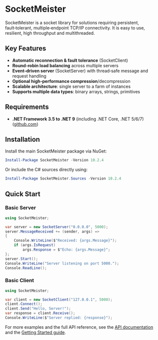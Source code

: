 ﻿# SocketMeister

SocketMeister is a socket library for solutions requiring persistent, fault‑tolerant, multiple‑endpoint TCP/IP connectivity. It is easy to use, resilient, high throughput and multithreaded.

## Key Features

- **Automatic reconnection & fault tolerance** (SocketClient)
- **Round‑robin load balancing** across multiple servers
- **Event‑driven server** (SocketServer) with thread‑safe message and request handling
- **Optional high‑performance compression**/decompression
- **Scalable architecture**: single server to a farm of instances
- **Supports multiple data types**: binary arrays, strings, primitives

## Requirements

- **.NET Framework 3.5 to .NET 9** (including .NET Core, .NET 5/6/7)
([github.com](https://github.com/SeanFellowes/SocketMeister/blob/master/NuGetDocumentation.md))

## Installation

Install the main SocketMeister package via NuGet: 

```powershell
Install-Package SocketMeister -Version 10.2.4
```

Or include the C# sources directly using:

```powershell
Install-Package SocketMeister.Sources -Version 10.2.4
```

## Quick Start

### Basic Server

```csharp
using SocketMeister;

var server = new SocketServer("0.0.0.0", 5000);
server.MessageReceived += (sender, args) =>
{
    Console.WriteLine($"Received: {args.Message}");
    if (args.IsRequest)
        args.Response = $"Echo: {args.Message}";
};
server.Start();
Console.WriteLine("Server listening on port 5000.");
Console.ReadLine();
```

### Basic Client

```csharp
using SocketMeister;

var client = new SocketClient("127.0.0.1", 5000);
client.Connect();
client.Send("Hello, Server!");
var response = client.Receive();
Console.WriteLine($"Server replied: {response}");
```

For more examples and the full API reference, see the [API documentation](/api/index.html) and the [Getting Started guide](getting-started.md).

